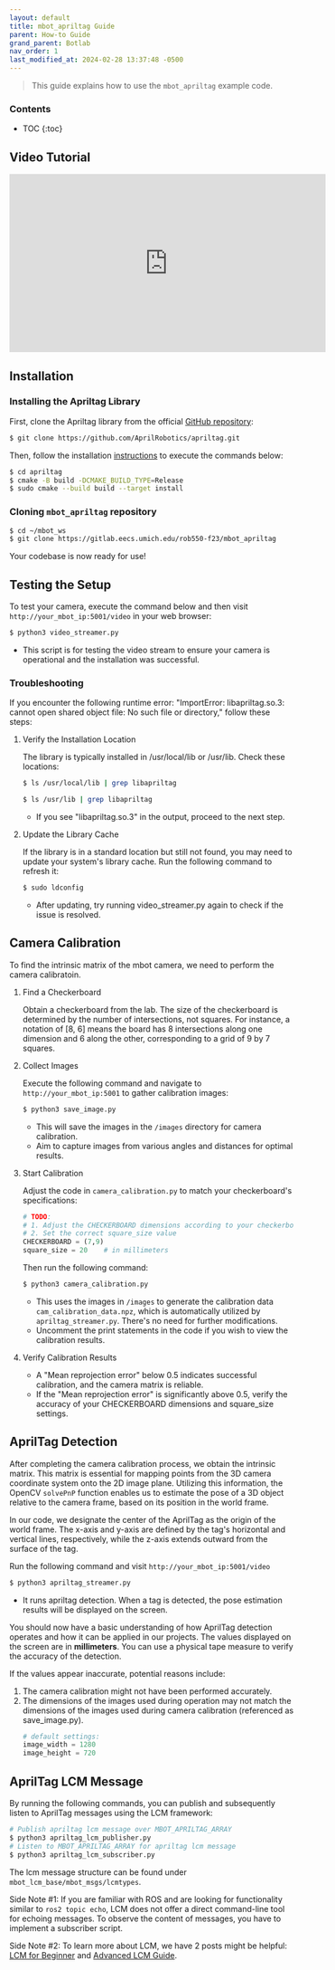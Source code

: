```yaml
---
layout: default
title: mbot_apriltag Guide
parent: How-to Guide
grand_parent: Botlab
nav_order: 1
last_modified_at: 2024-02-28 13:37:48 -0500
---
```


> This guide explains how to use the `mbot_apriltag` example code.

### Contents
* TOC
{:toc}

## Video Tutorial
<iframe width="560" height="315" src="https://www.youtube.com/embed/lj6BLw9VjKw?si=65Hc5XuWc4SzB3yd" title="YouTube video player" frameborder="0" allow="accelerometer; autoplay; clipboard-write; encrypted-media; gyroscope; picture-in-picture; web-share" allowfullscreen></iframe>

## Installation
### Installing the Apriltag Library
First, clone the Apriltag library from the official [GitHub repository](https://github.com/AprilRobotics/apriltag):
```bash
$ git clone https://github.com/AprilRobotics/apriltag.git
```

Then, follow the installation [instructions](https://github.com/AprilRobotics/apriltag?tab=readme-ov-file#install) to execute the commands below:
```bash
$ cd apriltag
$ cmake -B build -DCMAKE_BUILD_TYPE=Release
$ sudo cmake --build build --target install
```

### Cloning `mbot_apriltag` repository
```bash
$ cd ~/mbot_ws
$ git clone https://gitlab.eecs.umich.edu/rob550-f23/mbot_apriltag
```

Your codebase is now ready for use!

## Testing the Setup
To test your camera, execute the command below and then visit `http://your_mbot_ip:5001/video` in your web browser:
```bash
$ python3 video_streamer.py
```
- This script is for testing the video stream to ensure your camera is operational and the installation was successful.

### Troubleshooting
If you encounter the following runtime error: "ImportError: libapriltag.so.3: cannot open shared object file: No such file or directory," follow these steps:

1. Verify the Installation Location

    The library is typically installed in /usr/local/lib or /usr/lib. Check these locations:
    ```bash
    $ ls /usr/local/lib | grep libapriltag
    ```
    ```bash
    $ ls /usr/lib | grep libapriltag
    ```
    - If you see "libapriltag.so.3" in the output, proceed to the next step.

2. Update the Library Cache

    If the library is in a standard location but still not found, you may need to update your system's library cache. Run the following command to refresh it:

    ```bash
    $ sudo ldconfig
    ```
    - After updating, try running video_streamer.py again to check if the issue is resolved.


## Camera Calibration
To find the intrinsic matrix of the mbot camera, we need to perform the camera calibratoin.

1. Find a Checkerboard

    Obtain a checkerboard from the lab. The size of the checkerboard is determined by the number of intersections, not squares. For instance, a notation of [8, 6] means the board has 8 intersections along one dimension and 6 along the other, corresponding to a grid of 9 by 7 squares.

2. Collect Images

    Execute the following command and navigate to `http://your_mbot_ip:5001` to gather calibration images:
    ```bash
    $ python3 save_image.py
    ``` 
    - This will save the images in the `/images` directory for camera calibration.
    - Aim to capture images from various angles and distances for optimal results.

3. Start Calibration

    Adjust the code in `camera_calibration.py` to match your checkerboard's specifications:
    ```python
    # TODO: 
    # 1. Adjust the CHECKERBOARD dimensions according to your checkerboard
    # 2. Set the correct square_size value
    CHECKERBOARD = (7,9)    
    square_size = 20    # in millimeters
    ```
    Then run the following command:
    ```bash
    $ python3 camera_calibration.py 
    ```
    - This uses the images in `/images` to generate the calibration data `cam_calibration_data.npz`, which is automatically utilized by `apriltag_streamer.py`. There's no need for further modifications.
    - Uncomment the print statements in the code if you wish to view the calibration results.

4. Verify Calibration Results
    - A "Mean reprojection error" below 0.5 indicates successful calibration, and the camera matrix is reliable.
    - If the "Mean reprojection error" is significantly above 0.5, verify the accuracy of your CHECKERBOARD dimensions and square_size settings.

## AprilTag Detection
After completing the camera calibration process, we obtain the intrinsic matrix. This matrix is essential for mapping points from the 3D camera coordinate system onto the 2D image plane. Utilizing this information, the OpenCV `solvePnP` function enables us to estimate the pose of a 3D object relative to the camera frame, based on its position in the world frame.

In our code, we designate the center of the AprilTag as the origin of the world frame. The x-axis and y-axis are defined by the tag's horizontal and vertical lines, respectively, while the z-axis extends outward from the surface of the tag.

Run the following command and visit `http://your_mbot_ip:5001/video`
```bash
$ python3 apriltag_streamer.py
```
- It runs apriltag detection. When a tag is detected, the pose estimation results will be displayed on the screen.

You should now have a basic understanding of how AprilTag detection operates and how it can be applied in our projects. The values displayed on the screen are in **millimeters**. You can use a physical tape measure to verify the accuracy of the detection.

If the values appear inaccurate, potential reasons include:
1. The camera calibration might not have been performed accurately.
2. The dimensions of the images used during operation may not match the dimensions of the images used during camera calibration (referenced as save_image.py).
    ```python
    # default settings:
    image_width = 1280
    image_height = 720
    ```

## AprilTag LCM Message

By running the following commands, you can publish and subsequently listen to AprilTag messages using the LCM framework:
```bash
# Publish apriltag lcm message over MBOT_APRILTAG_ARRAY
$ python3 apriltag_lcm_publisher.py
# Listen to MBOT_APRILTAG_ARRAY for apriltag lcm message
$ python3 apriltag_lcm_subscriber.py
```

The lcm message structure can be found under `mbot_lcm_base/mbot_msgs/lcmtypes`. 

Side Note #1: If you are familiar with ROS and are looking for functionality similar to `ros2 topic echo`, LCM does not offer a direct command-line tool for echoing messages. To observe the content of messages, you have to implement a subscriber script.

Side Note #2: To learn more about LCM, we have 2 posts might be helpful: [LCM for Beginner](/docs/staff-guide/lcm-for-beginner) and [Advanced LCM Guide](/docs/botlab/how-to-guide/advanced-LCM-guide).

